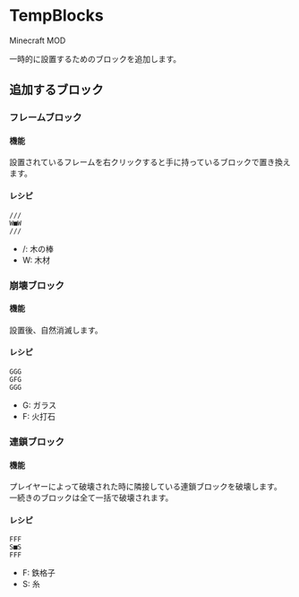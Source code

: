 # TempBlocks

Minecraft MOD

一時的に設置するためのブロックを追加します。


## 追加するブロック

### フレームブロック

#### 機能

設置されているフレームを右クリックすると手に持っているブロックで置き換えます。

#### レシピ

```
///
W■W
///
```

- /: 木の棒
- W: 木材

### 崩壊ブロック

#### 機能

設置後、自然消滅します。

#### レシピ

```
GGG
GFG
GGG
```

- G: ガラス
- F: 火打石

### 連鎖ブロック

#### 機能

プレイヤーによって破壊された時に隣接している連鎖ブロックを破壊します。
一続きのブロックは全て一括で破壊されます。

#### レシピ

```
FFF
S■S
FFF
```

- F: 鉄格子
- S: 糸
